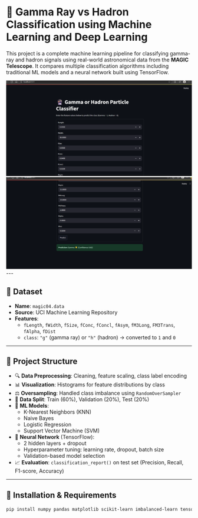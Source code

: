 # 🔭 Gamma Ray vs Hadron Classification using Machine Learning and Deep Learning

This project is a complete machine learning pipeline for classifying gamma-ray and hadron signals using real-world astronomical data from the **MAGIC Telescope**. It compares multiple classification algorithms including traditional ML models and a neural network built using TensorFlow.

<img src="images/1.png" width="800" alt="image 1" />
<img src="images/2.png" width="800" alt="image 1" />
---

## 📁 Dataset

- **Name**: `magic04.data`
- **Source**: UCI Machine Learning Repository
- **Features**:
  - `fLength`, `fWidth`, `fSize`, `fConc`, `fConcl`, `fAsym`, `fM3Long`, `FM3Trans`, `fAlpha`, `fDist`
  - `class`: `"g"` (gamma ray) or `"h"` (hadron) → converted to `1` and `0`

---

## 📌 Project Structure

- 🔍 **Data Preprocessing**: Cleaning, feature scaling, class label encoding
- 📊 **Visualization**: Histograms for feature distributions by class
- ⚖️ **Oversampling**: Handled class imbalance using `RandomOverSampler`
- 🔀 **Data Split**: Train (60%), Validation (20%), Test (20%)
- 🤖 **ML Models**:
  - K-Nearest Neighbors (KNN)
  - Naive Bayes
  - Logistic Regression
  - Support Vector Machine (SVM)
- 🧠 **Neural Network** (TensorFlow):
  - 2 hidden layers + dropout
  - Hyperparameter tuning: learning rate, dropout, batch size
  - Validation-based model selection
- 📈 **Evaluation**: `classification_report()` on test set (Precision, Recall, F1-score, Accuracy)

---

## 🧪 Installation & Requirements

```bash
pip install numpy pandas matplotlib scikit-learn imbalanced-learn tensorflow
